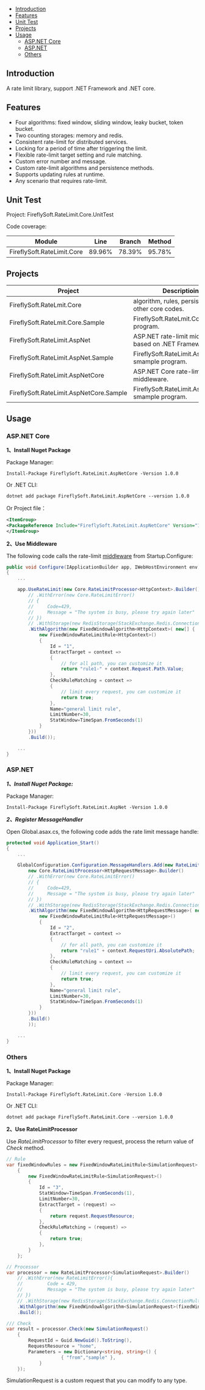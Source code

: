 * [Introduction](#introduction)
* [Features](#features)
* [Unit Test](#unit-test)
* [Projects](#projects)
* [Usage](#usage)
    * [ASP.NET Core](#aspnet-core)
    * [ASP.NET](#aspnet)
    * [Others](#others)

## Introduction
A rate limit library, support .NET Framework and .NET core.

## Features
* Four algorithms: fixed window, sliding window, leaky bucket, token bucket.
* Two counting storages: memory and redis.
* Consistent rate-limit for distributed services.
* Locking for a period of time after triggering the limit.
* Flexible rate-limit target setting and rule matching.
* Custom error number and message.
* Custom rate-limit algorithms and persistence methods.
* Supports updating rules at runtime.
* Any scenario that requires rate-limit.

## Unit Test
Project: FireflySoft.RateLimit.Core.UnitTest

Code coverage:

| Module                     | Line   | Branch | Method |
|---|---|---|---|
| FireflySoft.RateLimit.Core | 89.96% | 78.39% | 95.78% |

## Projects
|Project|Descriptioin|
|---|---
|FireflySoft.RateLmit.Core|algorithm, rules, persistence and other core codes.
|FireflySoft.RateLmit.Core.Sample|FireflySoft.RateLmit.Core sample program.
|FireflySoft.RateLimit.AspNet|ASP.NET rate-limit middleware based on .NET Framework.
|FireflySoft.RateLimit.AspNet.Sample|FireflySoft.RateLimit.AspNet smample program.
|FireflySoft.RateLimit.AspNetCore|ASP.NET Core rate-limit middleware.
|FireflySoft.RateLimit.AspNetCore.Sample|FireflySoft.RateLimit.AspNetCore smample program.

## Usage

### ASP.NET Core

**1、Install Nuget Package**

Package Manager:

```shell
Install-Package FireflySoft.RateLimit.AspNetCore -Version 1.0.0
```

Or .NET CLI:

```shell
dotnet add package FireflySoft.RateLimit.AspNetCore --version 1.0.0
```

Or Project file：
```xml
<ItemGroup>
<PackageReference Include="FireflySoft.RateLimit.AspNetCore" Version="1.0.0" />
</ItemGroup>
```

**2、Use Middleware**

The following code calls the rate-limit [middleware](https://docs.microsoft.com/en-us/aspnet/core/fundamentals/middleware/?view=aspnetcore-3.1) from Startup.Configure:

```csharp
public void Configure(IApplicationBuilder app, IWebHostEnvironment env)
{
    ...

    app.UseRateLimit(new Core.RateLimitProcessor<HttpContext>.Builder()
        // .WithError(new Core.RateLimitError()
        // {
        //     Code=429,
        //     Message = "The system is busy, please try again later"
        // })
        // .WithStorage(new RedisStorage(StackExchange.Redis.ConnectionMultiplexer.Connect("localhost")))
        .WithAlgorithm(new FixedWindowAlgorithm<HttpContext>( new[] {
            new FixedWindowRateLimitRule<HttpContext>()
            {
                Id = "1",
                ExtractTarget = context =>
                {
                    // for all path, you can customize it
                    return "rule1-" + context.Request.Path.Value;
                },
                CheckRuleMatching = context =>
                {
                    // limit every request, you can customize it
                    return true;
                },
                Name="general limit rule",
                LimitNumber=30,
                StatWindow=TimeSpan.FromSeconds(1)
            }
        }))
        .Build());

    ...
}
```

### ASP.NET

***1、Install Nuget Package:***

Package Manager:

```shell
Install-Package FireflySoft.RateLimit.AspNet -Version 1.0.0
```

***2、Register MessageHandler***

Open Global.asax.cs, the following code adds the rate limit message handle:

```csharp
protected void Application_Start()
{
    ...

    GlobalConfiguration.Configuration.MessageHandlers.Add(new RateLimitHandler(
        new Core.RateLimitProcessor<HttpRequestMessage>.Builder()
        // .WithError(new Core.RateLimitError()
        // {
        //     Code=429,
        //     Message = "The system is busy, please try again later"
        // })
        // .WithStorage(new RedisStorage(StackExchange.Redis.ConnectionMultiplexer.Connect("localhost")))
        .WithAlgorithm(new FixedWindowAlgorithm<HttpRequestMessage>( new[] {
            new FixedWindowRateLimitRule<HttpRequestMessage>()
            {
                Id = "2",
                ExtractTarget = context =>
                {
                    // for all path, you can customize it
                    return "rule1" + context.RequestUri.AbsolutePath;
                },
                CheckRuleMatching = context =>
                {
                    // limit every request, you can customize it
                    return true;
                },
                Name="general limit rule",
                LimitNumber=30,
                StatWindow=TimeSpan.FromSeconds(1)
            }
        }))
        .Build()
        ));

    ...
}
```

### Others

**1、Install Nuget Package**

Package Manager:

```shell
Install-Package FireflySoft.RateLimit.Core -Version 1.0.0
```

Or .NET CLI:

```shell
dotnet add package FireflySoft.RateLimit.Core --version 1.0.0
```

**2、Use RateLimitProcessor**

Use *RateLimitProcessor* to filter every request, process the return value of *Check* method.

```csharp
// Rule
var fixedWindowRules = new FixedWindowRateLimitRule<SimulationRequest>[]
    {
        new FixedWindowRateLimitRule<SimulationRequest>()
        {
            Id = "3",
            StatWindow=TimeSpan.FromSeconds(1),
            LimitNumber=30,
            ExtractTarget = (request) =>
            {
                return request.RequestResource;
            },
            CheckRuleMatching = (request) =>
            {
                return true;
            },
        }
    };

// Processor
var processor = new RateLimitProcessor<SimulationRequest>.Builder()
    // .WithError(new RateLimitError(){
    //         Code = 429,
    //         Message = "The system is busy, please try again later"
    // })
    // .WithStorage(new RedisStorage(StackExchange.Redis.ConnectionMultiplexer.Connect("localhost")))
    .WithAlgorithm(new FixedWindowAlgorithm<SimulationRequest>(fixedWindowRules))
    .Build();

/// Check
var result = processor.Check(new SimulationRequest()
    {
        RequestId = Guid.NewGuid().ToString(),
        RequestResource = "home",
        Parameters = new Dictionary<string, string>() {
                    { "from","sample" },
            }
    });
```

SimulationRequest is a custom request that you can modify to any type.
